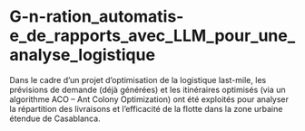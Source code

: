 # G-n-ration_automatis-e_de_rapports_avec_LLM_pour_une_analyse_logistique
Dans le cadre d’un projet d’optimisation de la logistique last-mile, les prévisions de demande (déjà générées) et les itinéraires optimisés (via un algorithme ACO – Ant Colony Optimization) ont été exploités pour analyser la répartition des livraisons et l’efficacité de la flotte dans la zone urbaine étendue de Casablanca.
